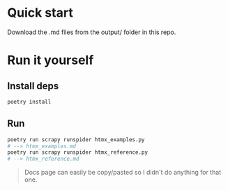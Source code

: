 # Quick start

Download the .md files from the output/ folder in this repo.

# Run it yourself

## Install deps

```bash
poetry install
```

## Run

```bash
poetry run scrapy runspider htmx_examples.py
# --> htmx_examples.md
poetry run scrapy runspider htmx_reference.py
# --> htmx_reference.md
```

> Docs page can easily be copy/pasted so I didn't do anything for that one.
